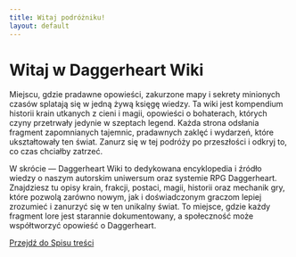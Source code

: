 ```yaml
---
title: Witaj podróżniku!
layout: default
---
```


# Witaj w Daggerheart Wiki

Miejscu, gdzie pradawne opowieści, zakurzone mapy i sekrety minionych czasów splatają się w jedną żywą księgę wiedzy. Ta wiki jest kompendium historii krain utkanych z cieni i magii, opowieści o bohaterach, których czyny przetrwały jedynie w szeptach legend. Każda strona odsłania fragment zapomnianych tajemnic, pradawnych zaklęć i wydarzeń, które ukształtowały ten świat. Zanurz się w tej podróży po przeszłości i odkryj to, co czas chciałby zatrzeć.

W skrócie — Daggerheart Wiki to dedykowana encyklopedia i źródło wiedzy o naszym autorskim uniwersum oraz systemie RPG Daggerheart. Znajdziesz tu opisy krain, frakcji, postaci, magii, historii oraz mechanik gry, które pozwolą zarówno nowym, jak i doświadczonym graczom lepiej zrozumieć i zanurzyć się w ten unikalny świat. To miejsce, gdzie każdy fragment lore jest starannie dokumentowany, a społeczność może współtworzyć opowieść o Daggerheart.

[Przejdź do Spisu treści](spis.md)
